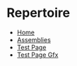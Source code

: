 # Repertoire

* [Home](../index.md)
* [Assemblies](assemblies.md)
* [Test Page](testpage.md)
* [Test Page Gfx](testgfx.md)
